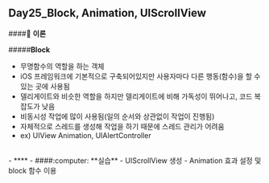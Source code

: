 Day25_Block, Animation, UIScrollView
--

####:notebook: **이론**

#####**Block**
- 무명함수의 역할을 하는 객체
- iOS 프레임워크에 기본적으로 구축되어있지만 사용자마다 다른 행동(함수)을 할 수있는 곳에 사용됨
- 델리게이트와 비슷한 역할을 하지만 델리게이트에 비해 가독성이 뛰어나고, 코드 복잡도가 낮음
- 비동시성 작업에 많이 사용됨(일의 순서와 상관없이 작업이 진행됨)
- 자체적으로 스레드를 생성해 작업을 하기 때문에 스레드 관리가 어려움
- ex) UIView Animation, UIAlertController

<br>
- ****
- 
####:computer: **실습**
- UIScrollView 생성 
- Animation 효과 설정 및 block 함수 이용